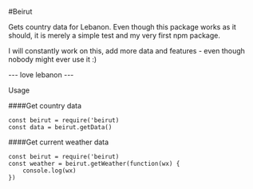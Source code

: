 #Beirut

Gets country data for Lebanon.
Even though this package works as it should, it is merely a simple test and my very first npm package.

I will constantly work on this, add more data and features - even though nobody might ever use it :)

--- love lebanon ---

Usage

####Get country data
```
const beirut = require('beirut)
const data = beirut.getData()
```


####Get current weather data
```
const beirut = require('beirut)
const weather = beirut.getWeather(function(wx) {
    console.log(wx)
})
```

